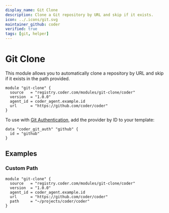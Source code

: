 ```yaml
---
display_name: Git Clone
description: Clone a Git repository by URL and skip if it exists.
icon: ../.icons/git.svg
maintainer_github: coder
verified: true
tags: [git, helper]
---
```


# Git Clone

This module allows you to automatically clone a repository by URL and skip if it exists in the path provided.

```hcl
module "git-clone" {
  source   = "registry.coder.com/modules/git-clone/coder"
  version  = "1.0.0"
  agent_id = coder_agent.example.id
  url      = "https://github.com/coder/coder"
}
```

To use with [Git Authentication](https://coder.com/docs/v2/latest/admin/git-providers), add the provider by ID to your template:

```hcl
data "coder_git_auth" "github" {
  id = "github"
}
```

## Examples

### Custom Path

```hcl
module "git-clone" {
  source   = "registry.coder.com/modules/git-clone/coder"
  version  = "1.0.0"
  agent_id = coder_agent.example.id
  url      = "https://github.com/coder/coder"
  path     = "~/projects/coder/coder"
}
```
